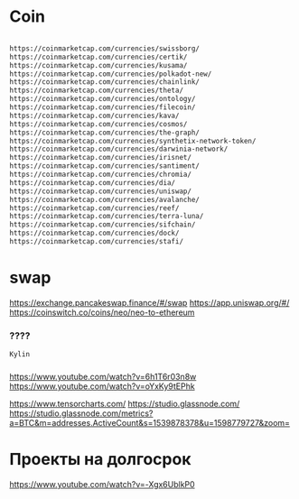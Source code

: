# Coin

```bash

https://coinmarketcap.com/currencies/swissborg/
https://coinmarketcap.com/currencies/certik/
https://coinmarketcap.com/currencies/kusama/
https://coinmarketcap.com/currencies/polkadot-new/
https://coinmarketcap.com/currencies/chainlink/
https://coinmarketcap.com/currencies/theta/
https://coinmarketcap.com/currencies/ontology/
https://coinmarketcap.com/currencies/filecoin/
https://coinmarketcap.com/currencies/kava/
https://coinmarketcap.com/currencies/cosmos/
https://coinmarketcap.com/currencies/the-graph/
https://coinmarketcap.com/currencies/synthetix-network-token/
https://coinmarketcap.com/currencies/darwinia-network/
https://coinmarketcap.com/currencies/irisnet/
https://coinmarketcap.com/currencies/santiment/
https://coinmarketcap.com/currencies/chromia/
https://coinmarketcap.com/currencies/dia/
https://coinmarketcap.com/currencies/uniswap/
https://coinmarketcap.com/currencies/avalanche/
https://coinmarketcap.com/currencies/reef/
https://coinmarketcap.com/currencies/terra-luna/
https://coinmarketcap.com/currencies/sifchain/
https://coinmarketcap.com/currencies/dock/
https://coinmarketcap.com/currencies/stafi/
```

# swap 

https://exchange.pancakeswap.finance/#/swap
https://app.uniswap.org/#/
https://coinswitch.co/coins/neo/neo-to-ethereum

### ????

```bash
Kylin
```

### 

https://www.youtube.com/watch?v=6h1T6r03n8w
https://www.youtube.com/watch?v=oYxKy9tEPhk

https://www.tensorcharts.com/
https://studio.glassnode.com/
https://studio.glassnode.com/metrics?a=BTC&m=addresses.ActiveCount&s=1539878378&u=1598779727&zoom=

# Проекты на долгосрок
https://www.youtube.com/watch?v=-Xgx6UblkP0
